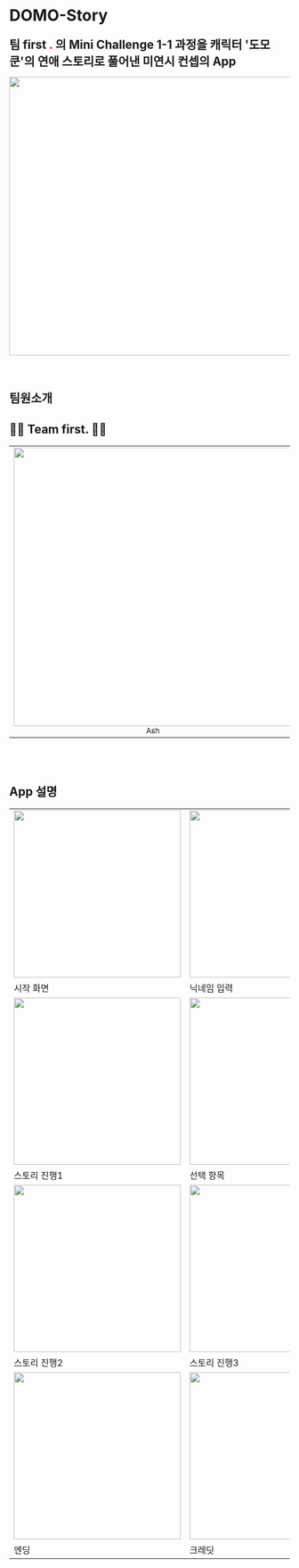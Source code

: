 # DOMO-Story

<span style="font-size: 150%; font-weight: bold;">
팀 first
<span style="color: red">.</span>
의 Mini Challenge 1-1 과정을 캐릭터 '도모쿤'의 연애 스토리로 풀어낸 미연시 컨셉의 App
</span>
<p align="center">
  <image src="https://user-images.githubusercontent.com/89764127/230517365-ef75a0be-4e87-4cf5-a424-9cf1877567ab.gif" width=700 height=500>
</p>

<br/>

## 팀원소개
     
## 👨‍💻 Team first. 👩‍💻
<table>
  <tr>
    <td align="center">
      <a href="https://github.com/chaen805">
        <image src="https://user-images.githubusercontent.com/89764127/230263632-5fb7aa9f-a10b-47c5-b0b2-112ba6041804.png" width=500>
        <br />
        <sub>Ash</sub>
      </a>
    </td>
    <td align="center">
      <a href="https://github.com/psangwon62">
        <image src="https://user-images.githubusercontent.com/89764127/230263242-ea44f2b5-a1f8-47b1-b1ae-f8e4ca64424b.png" width=500>
        <br />
        <sub>Dion</sub>
      </a>
    </td>
    <td align="center">
      <a href="https://github.com/dev-minseo">
        <image src="https://user-images.githubusercontent.com/89764127/230263283-339df81f-5003-4e98-87f5-d1185bc66fbb.png" width=500>
        <br />
        <sub>Flynn</sub>
      </a>
    </td>
    <td align="center">
      <a href="https://github.com/grace0617">
        <image src="https://user-images.githubusercontent.com/89764127/230263288-bbf738f7-314f-4526-8e4b-c32c272ab99f.png" width=500>
        <br />
        <sub>Grace</sub>
      </a>
    </td>
    <td align="center">
      <a href="https://github.com/oceanooooo">
        <image src="https://user-images.githubusercontent.com/89764127/230263290-e8502b15-2ba1-403f-9ac9-8eb0754789bb.png" width=500>
        <br />
        <sub>Ocean</sub>
      </a>
    </td>
    <td align="center">
      <a href="https://github.com/kybeen">
        <image src="https://user-images.githubusercontent.com/89764127/230263291-e309f493-6970-4ba0-a12d-8a9735768fbf.png" width=500>
        <br />
        <sub>Rei</sub>
      </a>
    </td>
  </tr>
</table>
<br>




<br/>

## App 설명
<span style="align: center">

</span>

|  |  |
| --- | --- |
| <image src="https://user-images.githubusercontent.com/89764127/230517365-ef75a0be-4e87-4cf5-a424-9cf1877567ab.gif" width=300> | <image src="https://user-images.githubusercontent.com/89764127/230520154-f786eef3-4038-4151-8760-b848eb91dc49.gif" width=300> |
| 시작 화면 | 닉네임 입력 |
| <image src="https://user-images.githubusercontent.com/89764127/230520526-4cf4b71b-e322-43b2-8d5c-a73fe129581d.gif" width=300> | <image src="https://user-images.githubusercontent.com/89764127/230520699-b87348b4-f291-4fbf-8531-f2b2b48696bf.gif" width=300> |
| 스토리 진행1 | 선택 항목 |
| <image src="https://user-images.githubusercontent.com/89764127/230519788-027b11b7-e592-45cd-bccc-8018348a3ada.png" width=300> | <image src="https://user-images.githubusercontent.com/89764127/230519937-ce857b7b-e73c-45c1-b985-762fdf345c4d.png" width=300> |
| 스토리 진행2 | 스토리 진행3 |
| <image src="https://user-images.githubusercontent.com/89764127/230519944-17d791dc-9991-498c-a1f6-35754a644045.png" width=300> | <image src="https://user-images.githubusercontent.com/89764127/230519955-2d20ab0d-4e96-4dbc-9e97-83f64cedf2a0.png" width=300> |
| 엔딩 | 크레딧 |

<p align="center">
  
  
  
  
  
</p>

